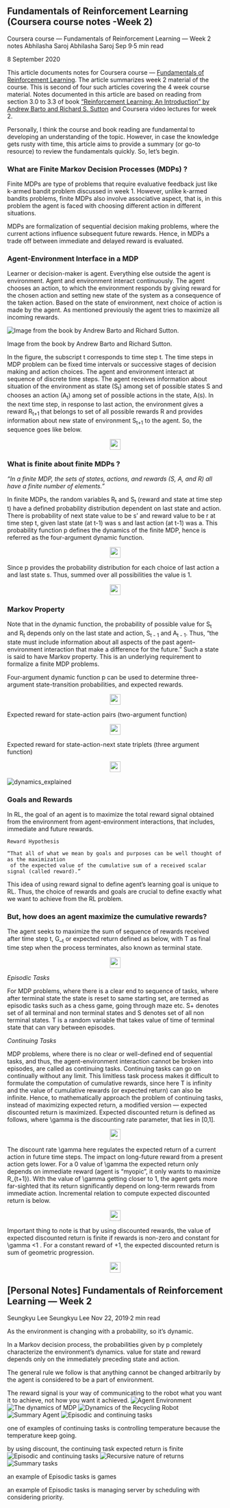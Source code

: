 ## Fundamentals of Reinforcement Learning (Coursera course notes -Week 2)
Coursera course — Fundamentals of Reinforcement Learning — Week 2 notes
Abhilasha Saroj
Abhilasha Saroj
Sep 9·5 min read

8 September 2020

[comment]: <> (<span style="font-size:1.5em;">)

This article documents notes for Coursera course — [Fundamentals of Reinforcement Learning](https://www.coursera.org/learn/fundamentals-of-reinforcement-learning/home/welcome). The article summarizes week 2 material of the course. This is second of four such articles covering the 4 week course material. Notes documented in this article are based on reading from section 3.0 to 3.3 of book [“Reinforcement Learning: An Introduction” by Andrew Barto and Richard S. Sutton](https://mitpress.mit.edu/books/reinforcement-learning-second-edition) and Coursera video lectures for week 2.

Personally, I think the course and book reading are fundamental to developing an understanding of the topic. However, in case the knowledge gets rusty with time, this article aims to provide a summary (or go-to resource) to review the fundamentals quickly. So, let’s begin.

### What are Finite Markov Decision Processes (MDPs) ?

Finite MDPs are type of problems that require evaluative feedback just like k-armed bandit problem discussed in week 1. However, unlike k-armed bandits problems, finite MDPs also involve associative aspect, that is, in this problem the agent is faced with choosing different action in different situations.

MDPs are formalization of sequential decision making problems, where the current actions influence subsequent future rewards. Hence, in MDPs a trade off between immediate and delayed reward is evaluated.

### Agent-Environment Interface in a MDP

Learner or decision-maker is agent. Everything else outside the agent is environment. Agent and environment interact continuously. The agent chooses an action, to which the environment responds by giving reward for the chosen action and setting new state of the system as a consequence of the taken action. Based on the state of environment, next choice of action is made by the agent. As mentioned previously the agent tries to maximize all incoming rewards.

![Image from the book by Andrew Barto and Richard Sutton.](pngs/C1_W2_agent_environment.jpeg)

Image from the book by Andrew Barto and Richard Sutton.

In the figure, the subscript t corresponds to time step t. The time steps in MDP problem can be fixed time intervals or successive stages of decision making and action choices. The agent and environment interact at sequence of discrete time steps. The agent receives information about situation of the environment as state (S<sub>t</sub>) among set of possible states S and chooses an action (A<sub>t</sub>) among set of possible actions in the state, A(s). In the next time step, in response to last action, the environment gives a reward R<sub>t+1</sub> that belongs to set of all possible rewards R and provides information about new state of environment S<sub>t+1</sub> to the agent. So, the sequence goes like below.

<p align="center">
    <img height="25px" src="https://render.githubusercontent.com/render/math?math=S_{0}, A_{0}, R_{1}, S_{1}, A_{1}, R_{2}, S_{2}, A_{2}, R_{3},...">
</p>

### What is finite about finite MDPs ?

_“In a finite MDP, the sets of states, actions, and rewards (S, A, and R) all have a finite number of elements.”_

In finite MDPs, the random variables R<sub>t</sub> and S<sub>t</sub> (reward and state at time step t) have a defined probability distribution dependent on last state and action. There is probability of next state value to be s’ and reward value to be r at time step t, given last state (at t-1) was s and last action (at t-1) was a. This probability function p defines the dynamics of the finite MDP, hence is referred as the four-argument dynamic function.

<p align="center">
    <img height="25px" src="https://render.githubusercontent.com/render/math?math=p(s',r|s,a) = Pr[S_{t}=s', R_{t}=r|S_{t-1}=s, A_{t-1}=a]">
</p>

Since p provides the probability distribution for each choice of last action a and last state s. Thus, summed over all possibilities the value is 1.

<p align="center">
    <img height="25px" src="https://render.githubusercontent.com/render/math?math=\sum_{s'\in S}\sum_{r\in R}p(s',r|s,a) = 1, \forall s\in S, r\in R">
</p>

### Markov Property

Note that in the dynamic function, the probability of possible value for S<sub>t</sub> and R<sub>t</sub> depends only on the last state and action, S<sub>t - 1</sub> and A<sub>t - 1</sub>. Thus, “the state must include information about all aspects of the past agent–environment interaction that make a difference for the future.” Such a state is said to have Markov property. This is an underlying requirement to formalize a finite MDP problems.

Four-argument dynamic function p can be used to determine three-argument state-transition probabilities, and expected rewards.

<p align="center">
    <img height="25px" src="https://render.githubusercontent.com/render/math?math=p(s'|s, a) = Pr [{S_{t} =s'|S_{t-1}=s, A_{t-1}=a}] = \sum_{r\in R}p(s',r|s,a)">
</p>

Expected reward for state-action pairs (two-argument function)

<p align="center">
    <img height="25px" src="https://render.githubusercontent.com/render/math?math=r(s,a) = E[R_{t} = r| S_{t-1} = s, A_{t-1} = a] = \sum_{r \in R} r \sum_{s' \in S} p(s',r|s,a)">
</p>

Expected reward for state-action-next state triplets (three argument function)

<p align="center">
    <img height="25px" src="https://render.githubusercontent.com/render/math?math=r(s, a, s') = E[R_{t}|S_{t} = s', S_{t-1} = s, A_{t-1} = a] = \sum_{r \in R} r \frac{p(s', r|s, a)}{p(s'|s,a)}">
</p>


![dynamics_explained](pngs/C1_W2_basic_equations.png)


### Goals and Rewards

In RL, the goal of an agent is to maximize the total reward signal obtained from the environment from agent-environment interactions, that includes, immediate and future rewards.

    Reward Hypothesis

    “That all of what we mean by goals and purposes can be well thought of as the maximization 
     of the expected value of the cumulative sum of a received scalar signal (called reward).”

This idea of using reward signal to define agent’s learning goal is unique to RL. Thus, the choice of rewards and goals are crucial to define exactly what we want to achieve from the RL problem.

### But, how does an agent maximize the cumulative rewards?

The agent seeks to maximize the sum of sequence of rewards received after time step t, G_<sub>t</sub> or expected return defined as below, with T as final time step when the process terminates, also known as terminal state.

<p align="center">
    <img height="25px" src="https://render.githubusercontent.com/render/math?math=G_{t} = R_{t+1} \\+ R_{t+2} \\+ R_{t+3} \\+ R_{t+4} \\+ ... \\+ R_{T}">
</p>

_Episodic Tasks_

For MDP problems, where there is a clear end to sequence of tasks, where after terminal state the state is reset to same starting set, are termed as episodic tasks such as a chess game, going through maze etc. S+ denotes set of all terminal and non terminal states and S denotes set of all non terminal states. T is a random variable that takes value of time of terminal state that can vary between episodes.

_Continuing Tasks_

MDP problems, where there is no clear or well-defined end of sequential tasks, and thus, the agent-environment interaction cannot be broken into episodes, are called as continuing tasks. Continuing tasks can go on continually without any limit. This limitless task process makes it difficult to formulate the computation of cumulative rewards, since here T is infinity and the value of cumulative rewards (or expected return) can also be infinite. Hence, to mathematically approach the problem of continuing tasks, instead of maximizing expected return, a modified version — expected discounted return is maximized. Expected discounted return is defined as follows, where \gamma is the discounting rate parameter, that lies in [0,1].

<p align="center">
    <img height="25px" src="https://render.githubusercontent.com/render/math?math=G_{t} = R_{t+1} + \gamma R_{t+2} + \gamma^2 R_{t+3} + \gamma^3 R_{t+4}+...= \sum_{k}^{\infin} \gamma^{k} R_{t+k+1}">
</p>

The discount rate \gamma here regulates the expected return of a current action in future time steps. The impact on long-future reward from a present action gets lower. For a 0 value of \gamma the expected return only depends on immediate reward (agent is “myopic”, it only wants to maximize R_{t+1}). With the value of \gamma getting closer to 1, the agent gets more far-sighted that its return significantly depend on long-term rewards from immediate action. Incremental relation to compute expected discounted return is below.

<p align="center">
    <img height="25px" src="https://render.githubusercontent.com/render/math?math=G_{t} = R_{t+1} + \gamma R_{t+2} + \gamma^2 R_{t+3} + \gamma^3 R_{t+4}+... = R_{t+1} + \gamma (R_{t+2} + \gamma R_{t+3} + \gamma^2 R_{t+4}+... )=R_{t+1}+\gamma G_{t+1}">
</p>

Important thing to note is that by using discounted rewards, the value of expected discounted return is finite if rewards is non-zero and constant for \gamma <1 . For a constant reward of +1, the expected discounted return is sum of geometric progression.

<p align="center">
    <img height="25px" src="https://render.githubusercontent.com/render/math?math=G_{t} = \sum_{k=0}^{\infin} \gamma^{k} = \frac{1}{1-\gamma}">
</p>

## [Personal Notes] Fundamentals of Reinforcement Learning — Week 2
Seungkyu Lee
Seungkyu Lee
Nov 22, 2019·2 min read

As the environment is changing with a probability, so it’s dynamic.

In a Markov decision process, the probabilities given by p completely characterize the environment’s dynamics. value for state and reward depends only on the immediately preceding state and action.

The general rule we follow is that anything cannot be changed arbitrarily by the agent is considered to be a part of environment.

The reward signal is your way of communicating to the robot what you want it to achieve, not how you want it achieved.
![Agent Environment](pngs/C1_W2_agent_environment.png)
![The dynamics of MDP](pngs/C1_W2_the_dynamics_of_an_mdp.png)
![Dynamics of the Recycling Robot](pngs/C1_W2_dynamics_of_the_recycling_robot.png)
![Summary Agent](pngs/C1_W2_summary_agent.png)
![Episodic and continuing tasks](pngs/C1_W2_episodic_and_continuing_tasks.png)

one of examples of continuing tasks is controlling temperature because the temperature keep going.

by using discount, the continuing task expected return is finite
![Episodic and continuing tasks](pngs/C1_W2_returns_definition.png)
![Recursive nature of returns](pngs/C1_W2_recursive_nature_of_returns.png)
![Summary tasks](pngs/C1_W2_summary_tasks.png)

an example of Episodic tasks is games

an example of Episodic tasks is managing server by scheduling with considering priority.

[comment]: <> (</span>)